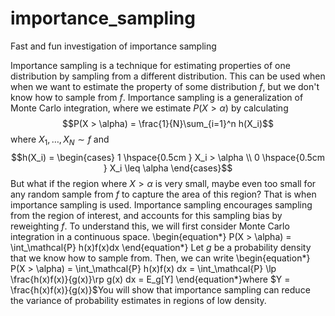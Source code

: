 # importance_sampling
Fast and fun investigation of importance sampling

Importance sampling is a technique for estimating properties of one distribution by sampling from a different distribution. This can be used when when we want to estimate the property of some distribution $f$, but we don't know how to sample from $f$. Importance sampling is a generalization of Monte Carlo integration, where we estimate $`P(X > \alpha)`$ by calculating 
$$P(X > \alpha) = \frac{1}{N}\sum_{i=1}^n h(X_i)$$
where $X_1, \dotsc, X_N \sim f$ and 
$$h(X_i) = \begin{cases} 1 \hspace{0.5cm } X_i > \alpha \\ 0 \hspace{0.5cm } X_i \leq \alpha \end{cases}$$
But what if the region where $X > \alpha$ is very small, maybe even too small for any random sample from $f$ to capture the area of this region? That is when importance sampling is used. Importance sampling encourages sampling from the region of interest, and accounts for this sampling bias by reweighting $f$. To understand this, we will first consider Monte Carlo integration in a continuous space. 
\begin{equation*}
    P(X > \alpha) = \int_\mathcal{P} h(x)f(x)dx 
\end{equation*}
Let $g$ be a probability density that we know how to sample from. Then, we can write
\begin{equation*}
    P(X > \alpha) = \int_\mathcal{P} h(x)f(x) dx = \int_\mathcal{P} \lp \frac{h(x)f(x)}{g(x)}\rp g(x) dx = E_g[Y]
\end{equation*}where $Y = \frac{h(x)f(x)}{g(x)}$You will show that importance sampling can reduce the variance of probability estimates in regions of low density. 
